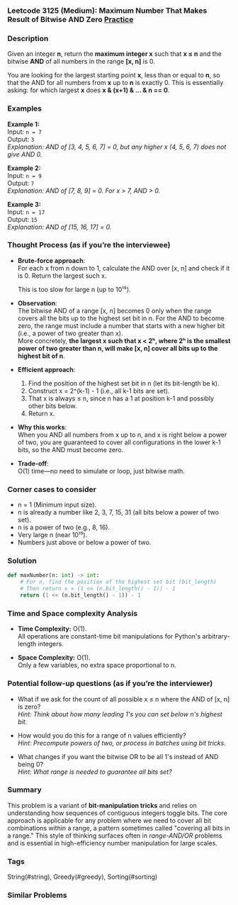### Leetcode 3125 (Medium): Maximum Number That Makes Result of Bitwise AND Zero [Practice](https://leetcode.com/problems/maximum-number-that-makes-result-of-bitwise-and-zero)

### Description  
Given an integer **n**, return the **maximum integer x** such that **x ≤ n** and the bitwise **AND** of all numbers in the range **[x, n]** is 0.

You are looking for the largest starting point **x**, less than or equal to **n**, so that the AND for all numbers from **x** up to **n** is exactly 0. This is essentially asking: for which largest **x** does **x & (x+1) & ... & n == 0**.

### Examples  

**Example 1:**  
Input: `n = 7`  
Output: `3`  
*Explanation: AND of [3, 4, 5, 6, 7] = 0, but any higher x (4, 5, 6, 7) does not give AND 0.*

**Example 2:**  
Input: `n = 9`  
Output: `7`  
*Explanation: AND of [7, 8, 9] = 0. For x > 7, AND > 0.*

**Example 3:**  
Input: `n = 17`  
Output: `15`  
*Explanation: AND of [15, 16, 17] = 0.*

### Thought Process (as if you’re the interviewee)  

- **Brute-force approach**:  
  For each x from n down to 1, calculate the AND over [x, n] and check if it is 0. Return the largest such x.

  This is too slow for large n (up to 10¹⁵).

- **Observation**:  
  The bitwise AND of a range [x, n] becomes 0 only when the range covers all the bits up to the highest set bit in n. For the AND to become zero, the range must include a number that starts with a new higher bit (i.e., a power of two greater than x).  
  More concretely, **the largest x such that x < 2ʰ, where 2ʰ is the smallest power of two greater than n, will make [x, n] cover all bits up to the highest bit of n**.

- **Efficient approach**:
  1. Find the position of the highest set bit in n (let its bit-length be k).
  2. Construct x = 2^(k-1) - 1 (i.e., all k-1 bits are set).
  3. That x is always ≤ n, since n has a 1 at position k-1 and possibly other bits below.
  4. Return x.

- **Why this works**:  
  When you AND all numbers from x up to n, and x is right below a power of two, you are guaranteed to cover all configurations in the lower k-1 bits, so the AND must become zero.

- **Trade-off**:  
  O(1) time—no need to simulate or loop, just bitwise math.

### Corner cases to consider  
- n = 1 (Minimum input size).
- n is already a number like 2, 3, 7, 15, 31 (all bits below a power of two set).
- n is a power of two (e.g., 8, 16).
- Very large n (near 10¹⁵).
- Numbers just above or below a power of two.

### Solution

```python
def maxNumber(n: int) -> int:
    # For n, find the position of the highest set bit (bit_length)
    # Then return x = (1 << (n.bit_length() - 1)) - 1
    return (1 << (n.bit_length() - 1)) - 1
```

### Time and Space complexity Analysis  

- **Time Complexity:** O(1).  
  All operations are constant-time bit manipulations for Python's arbitrary-length integers.

- **Space Complexity:** O(1).  
  Only a few variables, no extra space proportional to n.

### Potential follow-up questions (as if you’re the interviewer)  

- What if we ask for the count of all possible x ≤ n where the AND of [x, n] is zero?  
  *Hint: Think about how many leading 1's you can set below n's highest bit.*

- How would you do this for a range of n values efficiently?  
  *Hint: Precompute powers of two, or process in batches using bit tricks.*

- What changes if you want the bitwise OR to be all 1's instead of AND being 0?  
  *Hint: What range is needed to guarantee all bits set?*

### Summary
This problem is a variant of **bit-manipulation tricks** and relies on understanding how sequences of contiguous integers toggle bits. The core approach is applicable for any problem where we need to cover all bit combinations within a range, a pattern sometimes called "covering all bits in a range." This style of thinking surfaces often in *range-AND/OR* problems and is essential in high-efficiency number manipulation for large scales.

### Tags
String(#string), Greedy(#greedy), Sorting(#sorting)

### Similar Problems
